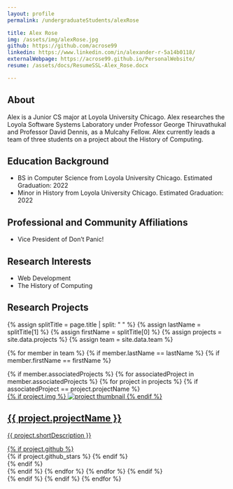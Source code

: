 ```yaml
---
layout: profile
permalink: /undergraduateStudents/alexRose

title: Alex Rose
img: /assets/img/alexRose.jpg
github: https://github.com/acrose99
linkedin: https://www.linkedin.com/in/alexander-r-5a14b0118/
externalWebpage: https://acrose99.github.io/PersonalWebsite/
resume: /assets/docs/ResumeSSL-Alex_Rose.docx

---
```


## About

Alex is a Junior CS major at Loyola University Chicago. Alex researches the Loyola Software Systems Laboratory under Professor George Thiruvathukal and Professor David Dennis, as a Mulcahy Fellow. Alex currently leads a team of three students on a project about the History of Computing.

## Education Background

- BS in Computer Science from Loyola University Chicago. Estimated Graduation: 2022
- Minor in History from Loyola University Chicago. Estimated Graduation: 2022

## Professional and Community Affiliations

- Vice President of Don’t Panic!

## Research Interests

- Web Development
- The History of Computing

## Research Projects

{% assign splitTitle = page.title | split: " " %}
{% assign lastName = splitTitle[1] %}
{% assign firstName = splitTitle[0] %}
{% assign projects = site.data.projects %}
{% assign team = site.data.team %}

{% for member in team %}
{% if member.lastName == lastName %}
{% if member.firstName == firstName %}
<div class="projects grid">
  <div class="grid-item">
    {% if member.associatedProjects %}
    {% for associatedProject in member.associatedProjects %}
    {% for project in projects %}
    {% if associatedProject == project.projectName %}
    <a href="{{ project.webpage | relative_url }}">
      <div class="card hoverable">
        {% if project.img %}
        <img src="{{ project.img | relative_url }}" alt="project thumbnail">
        {% endif %}
        <div class="card-body">
          <h2 class="card-title text-lowercase">{{ project.projectName }}</h2>
          <p class="card-text">{{ project.shortDescription }}</p>
          <div class="row ml-1 mr-1 p-0">
            {% if project.github %}
            <div class="github-icon">
              <div class="icon" data-toggle="tooltip" title="Code Repository">
                <a href="{{ project.github }}" target="_blank"><i class="fab fa-github gh-icon"></i></a>
              </div>
              {% if project.github_stars %}
              <span class="stars" data-toggle="tooltip" title="GitHub Stars">
                <i class="fas fa-star"></i>
                <span id="{{ project.github_stars }}-stars"></span>
              </span>
              {% endif %}
            </div>
            {% endif %}
          </div>
        </div>
      </div>
    </a>
    {% endif %}
    {% endfor %}
    {% endfor %}
    {% endif %}
  </div>
</div>
{% endif %}
{% endif %}
{% endfor %}
